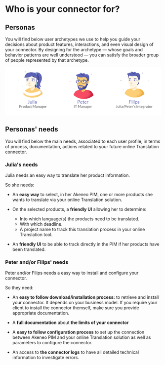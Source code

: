 # Who is your connector for?

## Personas

You will find below user archetypes we use to help you guide your decisions about product features, interactions, and even visual design of your connector. By designing for the archetype — whose goals and behavior patterns are well understood — you can satisfy the broader group of people represented by that archetype.

![Personas](../../img/guides/personas.png)

## Personas' needs

You will find below the main needs, associated to each user profile, in terms of process, documentation, actions related to your future online Translation connector.

### Julia's needs

Julia needs an easy way to translate her product information.

So she needs:

* An **easy way** to select, in her Akeneo PIM, one or more products she wants to translate via your online Translation solution.

* On the selected products, a **friendly UI** allowing her to determine:
  * Into which language(s) the products need to be translated.
  * With which deadline.
  * A project name to track this translation process in your online Translation tool.

* An **friendly UI** to be able to track directly in the PIM if her products have been translated.

### Peter and/or Filips' needs

Peter and/or Filips needs a easy way to install and configure your connector.

So they need:

* An **easy to follow download/installation process:** to retrieve and install your connector.
It depends on your business model. If you require your client to install the connector themself, make sure you provide appropriate documentation.

* A **full documentation** about **the limits of your connector**

* A **easy to follow configuration process** to set up the connection between Akeneo PIM and your online Translation solution as well as parameters to configure the connector.

* An access to **the connector logs** to have all detailed technical information to investigate errors.
